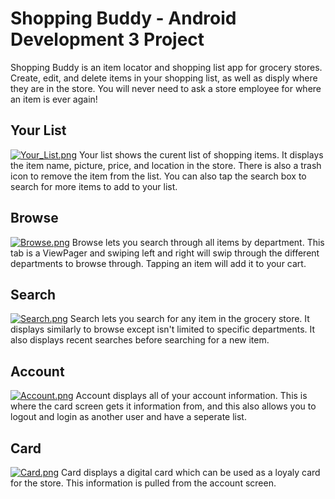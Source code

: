 # Shopping Buddy - Android Development 3 Project

Shopping Buddy is an item locator and shopping list app for grocery stores. Create, edit, and delete items in your shopping list, as well as disply where they are in the store. You will never need to ask a store employee for where an item is ever again!

## Your List
[![Your_List.png](https://s10.postimg.org/atr4tmxpl/Your_List.png)](https://postimg.org/image/dnua72zvp/)
Your list shows the curent list of shopping items. It displays the item name, picture, price, and location in the store. There is also a trash icon to remove the item from the list. You can also tap the search box to search for more items to add to your list.

## Browse
[![Browse.png](https://s10.postimg.org/jorz4beu1/Browse.png)](https://postimg.org/image/f2vuvytat/)
Browse lets you search through all items by department. This tab is a ViewPager and swiping left and right will swip through the different departments to browse through. Tapping an item will add it to your cart.

## Search
[![Search.png](https://s10.postimg.org/av12mr20p/Search.png)](https://postimg.org/image/4u3dpofed/)
Search lets you search for any item in the grocery store. It displays similarly to browse except isn't limited to specific departments. It also displays recent searches before searching for a new item.

## Account
[![Account.png](https://s10.postimg.org/bxb95lxs9/Account.png)](https://postimg.org/image/5wdk8jb5x/)
Account displays all of your account information. This is where the card screen gets it information from, and this also allows you to logout and login as another user and have a seperate list.

## Card
[![Card.png](https://s10.postimg.org/6ynqqt6rd/Card.png)](https://postimg.org/image/ym0g4wrxx/)
Card displays a digital card which can be used as a loyaly card for the store. This information is pulled from the account screen.
